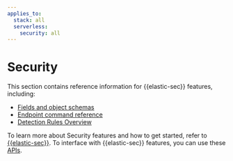 ```yaml
---
applies_to:
  stack: all
  serverless:
    security: all
---
```


# Security

This section contains reference information for {{elastic-sec}} features, including:

* [Fields and object schemas](/reference/security/fields-and-object-schemas/index.md)
* [Endpoint command reference](/reference/security/endpoint-command-reference.md)
* [Detection Rules Overview](detection-rules://index.md)

To learn more about Security features and how to get started, refer to [{{elastic-sec}}](/solutions/security.md).
To interface with {{elastic-sec}} features, you can use these [APIs](/solutions/security/apis.md). 
